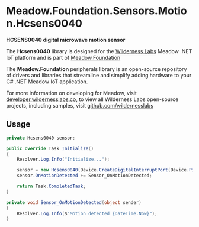 # Meadow.Foundation.Sensors.Motion.Hcsens0040

**HCSENS0040 digital microwave motion sensor**

The **Hcsens0040** library is designed for the [Wilderness Labs](www.wildernesslabs.co) Meadow .NET IoT platform and is part of [Meadow.Foundation](https://developer.wildernesslabs.co/Meadow/Meadow.Foundation/)

The **Meadow.Foundation** peripherals library is an open-source repository of drivers and libraries that streamline and simplify adding hardware to your C# .NET Meadow IoT application.

For more information on developing for Meadow, visit [developer.wildernesslabs.co](http://developer.wildernesslabs.co/), to view all Wilderness Labs open-source projects, including samples, visit [github.com/wildernesslabs](https://github.com/wildernesslabs/)

## Usage

```csharp
private Hcsens0040 sensor;

public override Task Initialize()
{
    Resolver.Log.Info("Initialize...");

    sensor = new Hcsens0040(Device.CreateDigitalInterruptPort(Device.Pins.D05, Meadow.Hardware.InterruptMode.EdgeBoth));
    sensor.OnMotionDetected += Sensor_OnMotionDetected;

    return Task.CompletedTask;
}

private void Sensor_OnMotionDetected(object sender)
{
    Resolver.Log.Info($"Motion detected {DateTime.Now}");
}

```
